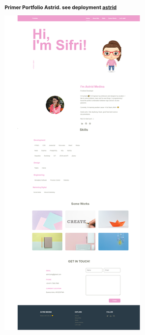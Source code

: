 ### Primer Portfolio Astrid. see deployment [astrid](https://sifrisky.github.io/astrid/)



![](screenshot.png)

